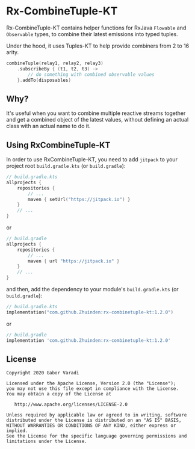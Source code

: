 # Rx-CombineTuple-KT

Rx-CombineTuple-KT contains helper functions for RxJava `Flowable` and `Observable` types, to combine their latest emissions into typed tuples.

Under the hood, it uses Tuples-KT to help provide combiners from 2 to 16 arity.

``` kotlin
combineTuple(relay1, relay2, relay3)
    .subscribeBy { (t1, t2, t3) ->
        // do something with combined observable values
    }.addTo(disposables)
```

## Why?

It's useful when you want to combine multiple reactive streams together and get a combined object of the latest values, without defining an actual class with an actual name to do it.

## Using RxCombineTuple-KT

In order to use RxCombineTuple-KT, you need to add `jitpack` to your project root `build.gradle.kts`
(or `build.gradle`):

``` kotlin
// build.gradle.kts
allprojects {
    repositories {
        // ...
        maven { setUrl("https://jitpack.io") }
    }
    // ...
}
```

or

``` groovy
// build.gradle
allprojects {
    repositories {
        // ...
        maven { url "https://jitpack.io" }
    }
    // ...
}
```

and then, add the dependency to your module's `build.gradle.kts` (or `build.gradle`):

``` kotlin
// build.gradle.kts
implementation("com.github.Zhuinden:rx-combinetuple-kt:1.2.0")
```

or

``` groovy
// build.gradle
implementation 'com.github.Zhuinden:rx-combinetuple-kt:1.2.0'
```

## License

    Copyright 2020 Gabor Varadi

    Licensed under the Apache License, Version 2.0 (the "License");
    you may not use this file except in compliance with the License.
    You may obtain a copy of the License at

       http://www.apache.org/licenses/LICENSE-2.0

    Unless required by applicable law or agreed to in writing, software
    distributed under the License is distributed on an "AS IS" BASIS,
    WITHOUT WARRANTIES OR CONDITIONS OF ANY KIND, either express or implied.
    See the License for the specific language governing permissions and
    limitations under the License.
